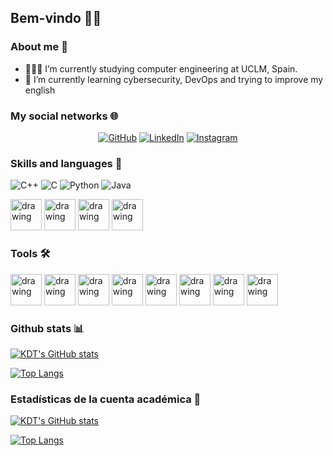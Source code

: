 ## Bem-vindo 👋😁


### About me 📂

- 👨🏾‍💻 I’m currently studying computer engineering at UCLM, Spain.
- 🌱 I’m currently learning cybersecurity, DevOps and trying to improve my english

### My social networks 🌐

<p align="center">
	<a href="https://github.com/23kdt/"><img src="https://img.icons8.com/bubbles/50/000000/github.png" alt="GitHub"/></a>
	<a href="https://www.linkedin.com/in/diego-dorado-gal%C3%A1n-4b9474240/"><img src="https://img.icons8.com/bubbles/50/000000/linkedin.png" alt="LinkedIn"/></a>
	<a href="https://www.instagram.com/diego_doradog23/"><img src="https://img.icons8.com/bubbles/50/000000/instagram.png" alt="Instagram"/></a>
</p>


### Skills and languages ​💫​


![C++](https://img.shields.io/badge/C++-00599C?style=flat-square&logo=c%2B%2B&logoColor=white)
![C](https://img.shields.io/badge/C-27338e?style=flat-square&logo=c&logoColor=white)
![Python](https://img.shields.io/badge/Python-3776AB?style=flat-square&logo=Python&logoColor=white)
![Java](https://img.shields.io/badge/Java-013243?style=flat-square&logo=Java&logoColor=white)


<span>
<img src="https://img.icons8.com/color/344/c-programming.png" alt="drawing" width="50"/>
<img src="https://github.com/amandewatnitrr/amandewatnitrr/blob/main/imgs/c.svg" alt="drawing" width="50"/>
<img src="https://github.com/amandewatnitrr/amandewatnitrr/blob/main/imgs/arduino-1.svg" alt="drawing" width="50"/>
<img src="https://img.icons8.com/color/344/java-coffee-cup-logo--v1.png" alt="drawing" width="50"/>
</span>

### Tools 🛠️​

<span>
<img src="https://img.icons8.com/officexs/344/java-eclipse.png" alt="drawing" width="50"/>
<img src="https://img.icons8.com/color/344/visual-studio-code-2019.png" alt="drawing" width="50"/>
<img src="https://img.icons8.com/color/344/git.png" alt="drawing" width="50"/>
<img src="https://img.icons8.com/color/344/linux--v1.png" alt="drawing" width="50"/>
<img src="https://img.icons8.com/fluency/344/windows-11.png" alt="drawing" width="50"/>
<img src="https://img.icons8.com/color/344/kali-linux.png" alt="drawing" width="50"/>
<img src="https://img.icons8.com/?size=512&id=kEkT1u7zTDk5&format=png" alt="drawing" width="50"/>
<img src="https://img.icons8.com/?size=512&id=33039&format=png" alt="drawing" width="50"/>
	
</span>

### Github stats 📊​

[![KDT's GitHub stats](https://github-readme-stats.vercel.app/api?username=23kdt)](https://github.com/23kdt/)


[![Top Langs](https://github-readme-stats.vercel.app/api/top-langs/?username=23kdt&layout=compact)](https://github.com/23kdt/)


### Estadísticas de la cuenta académica 👨

[![KDT's GitHub stats](https://github-readme-stats.vercel.app/api?username=DiegoDoradoGalan)](https://github.com/DiegoDoradoGalan/)


[![Top Langs](https://github-readme-stats.vercel.app/api/top-langs/?username=DiegoDoradoGalan&layout=compact)](https://github.com/DiegoDoradoGalan/)

